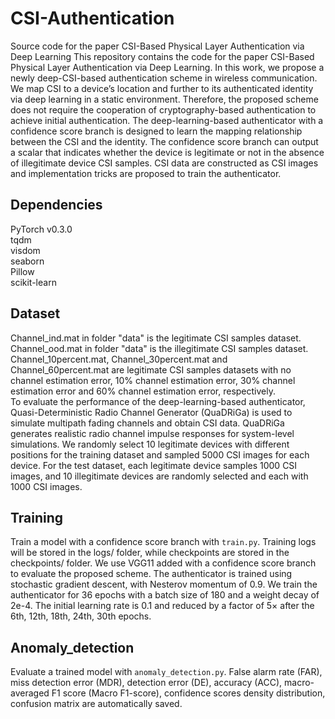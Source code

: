 # CSI-Authentication
Source code for the paper CSI-Based Physical Layer Authentication via Deep Learning
This repository contains the code for the paper CSI-Based Physical Layer Authentication via Deep Learning. In this work, we propose a newly deep-CSI-based authentication scheme in wireless communication. We map CSI to a device’s location and further to its authenticated identity via deep learning in a static environment. Therefore, the proposed scheme does not require the cooperation of cryptography-based authentication to achieve initial authentication. The deep-learning-based authenticator with a confidence score branch is designed to learn the mapping relationship between the CSI and the identity. The confidence score branch can output a scalar that indicates whether the device is legitimate or not in the absence of illegitimate device CSI samples. CSI data are constructed as CSI images and implementation tricks are proposed to train the authenticator. 

## Dependencies
PyTorch v0.3.0<br>
tqdm<br>
visdom<br>
seaborn<br>
Pillow<br>
scikit-learn<br>

## Dataset
Channel_ind.mat in folder "data" is the legitimate CSI samples dataset. Channel_ood.mat in folder "data" is the illegitimate CSI samples dataset. Channel_10percent.mat, Channel_30percent.mat and Channel_60percent.mat are legitimate CSI samples datasets with no channel estimation error, 10% channel estimation error, 30% channel estimation error and 60% channel estimation error, respectively. <br>
To evaluate the performance of the deep-learning-based authenticator, Quasi-Deterministic Radio Channel Generator (QuaDRiGa) is used to simulate multipath fading channels and obtain CSI data. QuaDRiGa generates realistic radio channel impulse responses for system-level simulations. We randomly select 10 legitimate devices with different positions for the training dataset and sampled 5000 CSI images for each device. For the test dataset, each legitimate device samples 1000 CSI images, and 10 illegitimate devices are randomly selected and each with 1000 CSI images.

## Training
Train a model with a confidence score branch with `train.py`. Training logs will be stored in the logs/ folder, while checkpoints are stored in the checkpoints/ folder.  We use VGG11 added with a confidence score branch to evaluate the proposed scheme. The authenticator is trained using stochastic gradient descent, with Nesterov momentum of 0.9. We train the authenticator for 36 epochs with a batch size of 180 and a weight decay of 2e-4. The initial learning rate is 0.1 and reduced by a factor of 5× after the 6th, 12th, 18th, 24th, 30th epochs.

## Anomaly_detection
Evaluate a trained model with `anomaly_detection.py`. False alarm rate (FAR), miss detection error (MDR), detection error (DE), accuracy (ACC), macro-averaged F1 score (Macro F1-score), confidence scores density distribution, confusion matrix are automatically saved.
